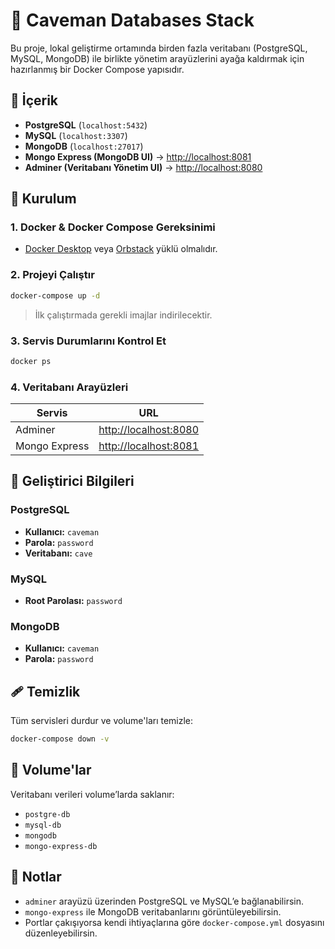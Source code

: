 # 🐘 Caveman Databases Stack

Bu proje, lokal geliştirme ortamında birden fazla veritabanı (PostgreSQL, MySQL, MongoDB) ile birlikte yönetim arayüzlerini ayağa kaldırmak için hazırlanmış bir Docker Compose yapısıdır.

## 🚀 İçerik

* **PostgreSQL** (`localhost:5432`)
* **MySQL** (`localhost:3307`)
* **MongoDB** (`localhost:27017`)
* **Mongo Express (MongoDB UI)** → [http://localhost:8081](http://localhost:8081)
* **Adminer (Veritabanı Yönetim UI)** → [http://localhost:8080](http://localhost:8080)

## 🔧 Kurulum

### 1. Docker & Docker Compose Gereksinimi

* [Docker Desktop](https://www.docker.com/products/docker-desktop) veya [Orbstack](https://orbstack.dev) yüklü olmalıdır.

### 2. Projeyi Çalıştır

```bash
docker-compose up -d
```

> İlk çalıştırmada gerekli imajlar indirilecektir.

### 3. Servis Durumlarını Kontrol Et

```bash
docker ps
```

### 4. Veritabanı Arayüzleri

| Servis        | URL                                            |
| ------------- | ---------------------------------------------- |
| Adminer       | [http://localhost:8080](http://localhost:8080) |
| Mongo Express | [http://localhost:8081](http://localhost:8081) |

## 💠 Geliştirici Bilgileri

### PostgreSQL

* **Kullanıcı:** `caveman`
* **Parola:** `password`
* **Veritabanı:** `cave`

### MySQL

* **Root Parolası:** `password`

### MongoDB

* **Kullanıcı:** `caveman`
* **Parola:** `password`

## 🩹 Temizlik

Tüm servisleri durdur ve volume'ları temizle:

```bash
docker-compose down -v
```

## 📁 Volume'lar

Veritabanı verileri volume’larda saklanır:

* `postgre-db`
* `mysql-db`
* `mongodb`
* `mongo-express-db`

## 🧠 Notlar

* `adminer` arayüzü üzerinden PostgreSQL ve MySQL’e bağlanabilirsin.
* `mongo-express` ile MongoDB veritabanlarını görüntüleyebilirsin.
* Portlar çakışıyorsa kendi ihtiyaçlarına göre `docker-compose.yml` dosyasını düzenleyebilirsin.
